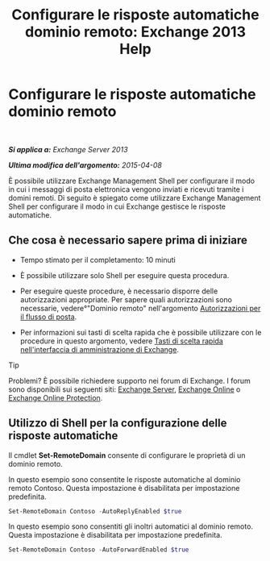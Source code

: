 ﻿---
title: 'Configurare le risposte automatiche dominio remoto: Exchange 2013 Help'
TOCTitle: Configurare le risposte automatiche dominio remoto
ms:assetid: 3d88a1fb-4b62-419a-a50d-ffd868e229d0
ms:mtpsurl: https://technet.microsoft.com/it-it/library/JJ657720(v=EXCHG.150)
ms:contentKeyID: 50480412
ms.date: 05/22/2018
mtps_version: v=EXCHG.150
ms.translationtype: MT
---

# Configurare le risposte automatiche dominio remoto

 

_**Si applica a:** Exchange Server 2013_

_**Ultima modifica dell'argomento:** 2015-04-08_

È possibile utilizzare Exchange Management Shell per configurare il modo in cui i messaggi di posta elettronica vengono inviati e ricevuti tramite i domini remoti. Di seguito è spiegato come utilizzare Exchange Management Shell per configurare il modo in cui Exchange gestisce le risposte automatiche.

## Che cosa è necessario sapere prima di iniziare

  - Tempo stimato per il completamento: 10 minuti

  - È possibile utilizzare solo Shell per eseguire questa procedura.

  - Per eseguire queste procedure, è necessario disporre delle autorizzazioni appropriate. Per sapere quali autorizzazioni sono necessarie, vedere°"Dominio remoto" nell'argomento [Autorizzazioni per il flusso di posta](mail-flow-permissions-exchange-2013-help.md).

  - Per informazioni sui tasti di scelta rapida che è possibile utilizzare con le procedure in questo argomento, vedere [Tasti di scelta rapida nell'interfaccia di amministrazione di Exchange](keyboard-shortcuts-in-the-exchange-admin-center-exchange-online-protection-help.md).


> [!TIP]
> Problemi? È possibile richiedere supporto nei forum di Exchange. I forum sono disponibili sui seguenti siti: <A href="https://go.microsoft.com/fwlink/p/?linkid=60612">Exchange Server</A>, <A href="https://go.microsoft.com/fwlink/p/?linkid=267542">Exchange Online</A> o <A href="https://go.microsoft.com/fwlink/p/?linkid=285351">Exchange Online Protection</A>.



## Utilizzo di Shell per la configurazione delle risposte automatiche

Il cmdlet **Set-RemoteDomain** consente di configurare le proprietà di un dominio remoto.

In questo esempio sono consentite le risposte automatiche al dominio remoto Contoso. Questa impostazione è disabilitata per impostazione predefinita.

```powershell
Set-RemoteDomain Contoso -AutoReplyEnabled $true
```

In questo esempio sono consentiti gli inoltri automatici al dominio remoto. Questa impostazione è disabilitata per impostazione predefinita.

```powershell
Set-RemoteDomain Contoso -AutoForwardEnabled $true
```

